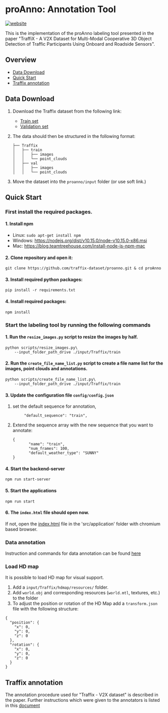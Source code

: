 # proAnno: Annotation Tool

[![website](https://img.shields.io/badge/Website-Explore%20Now-blueviolet?style=flat&logo=google-chrome)](https://traffix-dataset.github.io/)
<!-- [![paper](https://img.shields.io/badge/arXiv-Paper-<COLOR>.svg)]() -->
<!-- [![supplement](https://img.shields.io/badge/Supplementary-Material-red)]() -->
<!-- [![video](https://img.shields.io/badge/Video-Presentation-F9D371)]() -->

This is the implementation of the proAnno labeling tool presented in the paper "TraffiX - A V2X Dataset for Multi-Modal Cooperative 3D Object Detection of Traffic Participants Using Onboard and Roadside Sensors".

<!-- TODO : insert image -->

## Overview
<!-- - [Features](#features) -->
- [Data Download](#data-download)
- [Quick Start](#quick-start)
- [Traffix annotation](#traffix-annotation)

<!-- ## Features -->
<!-- TODO -->

## Data Download
1. Download the Traffix dataset from the following link:
   - [Train set](https://syncandshare.lrz.de/getlink/fi5DTe865GKpsayKgzyJLP/train)
   - [Validation set](https://syncandshare.lrz.de/getlink/fiYBV4ZqrXswLLjxcwT3UB/val)

2. The data should then be structured in the following format:
    ```shell
    ├── Traffix
    │   ├── train
    │   │   ├── images
    │   │   └── point_clouds
    │   ├── val
    │   │   ├── images
    │   │   └── point_clouds
    ```
3. Move the dataset into the `proanno/input` folder (or use soft link.)


## Quick Start

### First install the required packages. 

#### 1. Install npm
   + Linux: `sudo apt-get install npm`
   + Windows: https://nodejs.org/dist/v10.15.0/node-v10.15.0-x86.msi
   + Mac: https://blog.teamtreehouse.com/install-node-js-npm-mac

#### 2. Clone repository and open it:
```shell
git clone https://github.com/traffix-dataset/proanno.git & cd proAnno
```
#### 3. Install required python packages: 
```shell
pip install -r requirements.txt
```
#### 4. Install required packages: 
```shell
npm install
```

### Start the labeling tool by running the following commands
#### 1. Run the `resize_images.py` script to resize the images by half.
```shell
python scripts/resize_images.py\
    --input_folder_path_drive ./input/Traffix/train
```
<!-- TODO check if paths are correct -->
#### 2. Run the `create_file_name_list.py` script to create a file name list for the images, point clouds and annotations.
```shell
python scripts/create_file_name_list.py\
    --input_folder_path_drive ./input/Traffix/train
```

#### 3.  Update the configuration file `config/config.json`
1.  set the default sequence for annotation, 
    ```
         "default_sequence": "train",
    ```
2. Extend the sequence array with the new sequence that you want to annotate:
   ```
   {
          "name": "train",
          "num_frames": 100,
          "default_weather_type": "SUNNY"
   }
   ```

#### 4.  Start the backend-server 
```shell
npm run start-server
```
#### 5. Start the applications 
```shell
npm run start
```
#### 6. The `index.html` file should open now. 
If not, open the [index.html](./src/application/index.html) file in the 'src/application' folder with chromium based browser.

### Data annotation

Instruction and commands for data annotation can be found [here](./Commands.md)

<!-- TODO : Insert video -->

### Load HD map

<!-- TODO : Insert picture -->

It is possible to load HD map for visual support.

1. Add a `input/Traffix/hdmap/resources/` folder.
2. Add  `world.obj` and corresponding resources (`world.mtl`, textures, etc.) to the folder
3. To adjust the position or rotation of the HD Map add a `transform.json` file with the following structure:
```
{
  "position": {
    "x": 0,
    "y": 0,
    "z": 0
  },
  "rotation": {
    "x": 0,
    "y": 0,
    "z": 0
  }
}
```

## Traffix annotation

The annotation procedure used for "Traffix - V2X dataset" is described in the paper. Further instructions which were given to the annotators is listed in this [document](./Instructions.md) 
